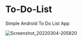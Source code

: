 # To-Do-List
Simple Android To Do List App


![Screenshot_20220304-205820](https://user-images.githubusercontent.com/63160825/156792449-bd9a9530-9bbf-4def-b541-c56f0a25acf4.jpg)
